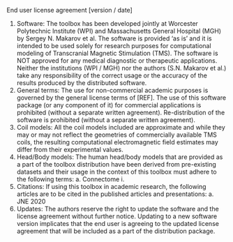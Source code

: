 
End user license agreement [version / date]

1)	Software: The toolbox has been developed jointly at Worcester Polytechnic Institute (WPI) and Massachusetts General Hospital (MGH) by Sergey N. Makarov et al. The software is provided ‘as is’ and it is intended to be used solely for research purposes for computational modeling of Transcranial Magnetic Stimulation (TMS). The software is NOT approved for any medical diagnostic or therapeutic applications. Neither the institutions (WPI / MGH) nor the authors (S.N. Makarov et al.) take any responsibility of the correct usage or the accuracy of the results produced by the distributed software. 
2)	General terms: The use for non-commercial academic purposes is governed by the general license terms of [REF].   The use of this software package (or any component of it) for commercial applications is prohibited (without a separate written agreement). Re-distribution of the software is prohibited (without a separate written agreement).
3)	Coil models: All the coil models included are approximate and while they may or may not reflect the geometries of commercially available TMS coils, the resulting computational electromagnetic field estimates may differ from their experimental values.
4)	Head/Body models: The human head/body models that are provided as a part of the toolbox distribution have been derived from pre-existing datasets and their usage in the context of this toolbox must adhere to the following terms:
a.	Connectome
i.	
5)	Citations: If using this toolbox in academic research, the following articles are to be cited in the published articles and presentations:
a.	JNE 2020
6)	Updates: The authors reserve the right to update the software and the license agreement without further notice. Updating to a new software version implicates that the end user is agreeing to the updated license agreement that will be included as a part of the distribution package.
